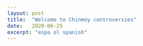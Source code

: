 ```yaml
---
layout: post
title:  "Welcome to Chinmoy controversies"
date:   2020-06-25
excerpt: "espa ol spanish"
---
```

